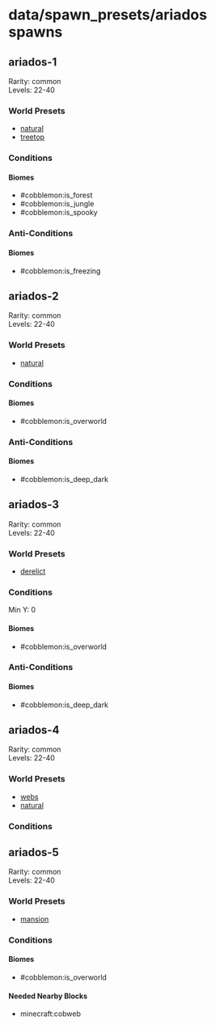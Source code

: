 # data/spawn_presets/ariados spawns  
  
## ariados-1  
Rarity: common  
Levels: 22-40  
  
### World Presets  
* [natural](/data/world_presets/natural.md)  
* [treetop](/data/world_presets/treetop.md)  
  
### Conditions  
  
#### Biomes  
  * #cobblemon:is_forest
  * #cobblemon:is_jungle
  * #cobblemon:is_spooky
  
  
### Anti-Conditions  
  
#### Biomes  
  * #cobblemon:is_freezing
  
  
## ariados-2  
Rarity: common  
Levels: 22-40  
  
### World Presets  
* [natural](/data/world_presets/natural.md)  
  
### Conditions  
  
#### Biomes  
  * #cobblemon:is_overworld
  
  
### Anti-Conditions  
  
#### Biomes  
  * #cobblemon:is_deep_dark
  
  
## ariados-3  
Rarity: common  
Levels: 22-40  
  
### World Presets  
* [derelict](/data/world_presets/derelict.md)  
  
### Conditions  
Min Y: 0  
  
#### Biomes  
  * #cobblemon:is_overworld
  
  
### Anti-Conditions  
  
#### Biomes  
  * #cobblemon:is_deep_dark
  
  
## ariados-4  
Rarity: common  
Levels: 22-40  
  
### World Presets  
* [webs](/data/world_presets/webs.md)  
* [natural](/data/world_presets/natural.md)  
  
### Conditions  
  
## ariados-5  
Rarity: common  
Levels: 22-40  
  
### World Presets  
* [mansion](/data/world_presets/mansion.md)  
  
### Conditions  
  
#### Biomes  
  * #cobblemon:is_overworld
  
  
#### Needed Nearby Blocks  
  * minecraft:cobweb
  
